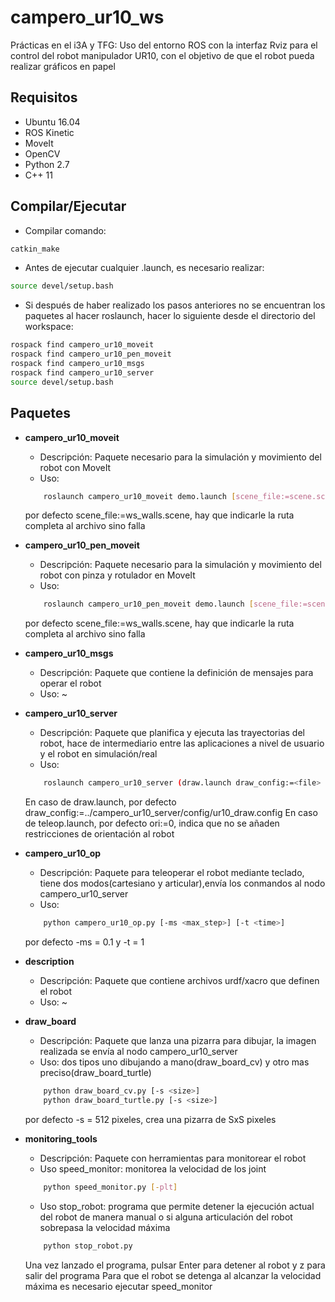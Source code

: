 # campero_ur10_ws
Prácticas en el i3A y TFG:
Uso del entorno ROS con la interfaz Rviz para el control del robot manipulador UR10, con el objetivo de que el robot pueda realizar gráficos en papel

## Requisitos
- Ubuntu 16.04
- ROS Kinetic
- MoveIt
- OpenCV
- Python 2.7
- C++ 11

## Compilar/Ejecutar
- Compilar comando:
```bash
catkin_make
```
- Antes de ejecutar cualquier .launch, es necesario realizar:
```bash
source devel/setup.bash
```
- Si después de haber realizado los pasos anteriores no se encuentran los paquetes al hacer roslaunch, hacer lo siguiente desde el directorio del workspace:
```bash
rospack find campero_ur10_moveit
rospack find campero_ur10_pen_moveit
rospack find campero_ur10_msgs
rospack find campero_ur10_server
source devel/setup.bash
```

## Paquetes
- **campero_ur10_moveit**
    - Descripción: Paquete necesario para la simulación y movimiento del robot con MoveIt
    - Uso:
    ```bash
        roslaunch campero_ur10_moveit demo.launch [scene_file:=scene.scene]
    ```
     por defecto scene_file:=ws_walls.scene, hay que indicarle la ruta completa al archivo sino falla
    
- **campero_ur10_pen_moveit**
    - Descripción: Paquete necesario para la simulación y movimiento del robot con pinza y rotulador en MoveIt
    - Uso:
    ```bash
        roslaunch campero_ur10_pen_moveit demo.launch [scene_file:=scene.scene]
    ```
     por defecto scene_file:=ws_walls.scene, hay que indicarle la ruta completa al archivo sino falla
     
- **campero_ur10_msgs**
    - Descripción: Paquete que contiene la definición de mensajes para operar el robot
    - Uso: ~

- **campero_ur10_server**
    - Descripción: Paquete que planifica y ejecuta las trayectorias del robot, hace de intermediario entre las aplicaciones a nivel de usuario y el robot en simulación/real
    - Uso:
    ```bash
        roslaunch campero_ur10_server (draw.launch draw_config:=<file> | teleop.launch -ori:=(0|1))
    ```
    En caso de draw.launch, por defecto draw_config:=../campero_ur10_server/config/ur10_draw.config
    En caso de teleop.launch, por defecto ori:=0, indica que no se añaden restricciones de orientación al robot
    
- **campero_ur10_op**
    - Descripción: Paquete para teleoperar el robot mediante teclado, tiene dos modos(cartesiano y articular),envía los conmandos al nodo campero_ur10_server
    - Uso:
    ```bash
        python campero_ur10_op.py [-ms <max_step>] [-t <time>]
    ```
     por defecto -ms = 0.1 y -t = 1
     
- **description**
    - Descripción: Paquete que contiene archivos urdf/xacro que definen el robot
    - Uso: ~
 
 - **draw_board**
    - Descripción: Paquete que lanza una pizarra para dibujar, la imagen realizada se envía al nodo campero_ur10_server
    - Uso: dos tipos uno dibujando a mano(draw_board_cv) y otro mas preciso(draw_board_turtle)
    ```bash
        python draw_board_cv.py [-s <size>]
        python draw_board_turtle.py [-s <size>]
    ```
     por defecto -s = 512 pixeles, crea una pizarra de SxS pixeles

- **monitoring_tools**
    - Descripción: Paquete con herramientas para monitorear el robot
    - Uso speed_monitor: monitorea la velocidad de los joint
    ```bash
        python speed_monitor.py [-plt]
    ```
    - Uso stop_robot: programa que permite detener la ejecución actual del robot de manera manual o si alguna articulación del robot sobrepasa la velocidad máxima
    ```bash
        python stop_robot.py
    ```
     Una vez lanzado el programa, pulsar Enter para detener al robot y z para salir del programa
     Para que el robot se detenga al alcanzar la velocidad máxima es necesario ejecutar speed_monitor
